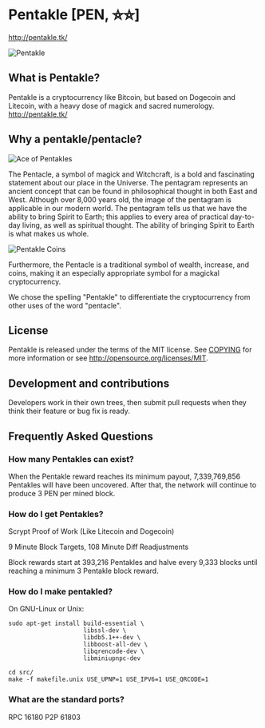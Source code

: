 # Pentakle [PEN, ⛥⛦]
http://pentakle.tk/

![Pentakle](http://s2.postimg.org/sgmdoqv0p/wiccan_white_pentagram_117134.jpg)

## What is Pentakle?
Pentakle is a cryptocurrency like Bitcoin, but based on Dogecoin and Litecoin, with a heavy dose of magick and sacred numerology.
http://pentakle.tk/

## Why a pentakle/pentacle?
![Ace of Pentakles](http://s4.postimg.org/4uka9kmj1/coinsace.jpg)

The Pentacle, a symbol of magick and Witchcraft, is a bold and fascinating statement about our place in the Universe. The pentagram represents an ancient concept that can be found in philosophical thought in both East and West. Although over 8,000 years old, the image of the pentagram is applicable in our modern world. The pentagram tells us that we have the ability to bring Spirit to Earth; this applies to every area of practical day-to-day living, as well as spiritual thought. The ability of bringing Spirit to Earth is what makes us whole.

![Pentakle Coins](http://s27.postimg.org/uugpmu0jn/RLPentagram_Coins.jpg)

Furthermore, the Pentacle is a traditional symbol of wealth, increase, and coins, making it an especially appropriate symbol for a magickal cryptocurrency.

We chose the spelling "Pentakle" to differentiate the cryptocurrency from other uses of the word "pentacle".

## License
Pentakle is released under the terms of the MIT license. See [COPYING](COPYING)
for more information or see http://opensource.org/licenses/MIT.

## Development and contributions
Developers work in their own trees, then submit pull requests when they think
their feature or bug fix is ready.

## Frequently Asked Questions

### How many Pentakles can exist?
When the Pentakle reward reaches its minimum payout, 7,339,769,856 Pentakles will have been uncovered. After that, the network will continue to produce 3 PEN per mined block.

### How do I get Pentakles?
Scrypt Proof of Work (Like Litecoin and Dogecoin)

9 Minute Block Targets, 108 Minute Diff Readjustments

Block rewards start at 393,216 Pentakles and halve every 9,333 blocks until reaching a minimum 3 Pentakle block reward.

### How do I make pentakled?
On GNU-Linux or Unix:

    sudo apt-get install build-essential \
                         libssl-dev \
                         libdb5.1++-dev \
                         libboost-all-dev \
                         libqrencode-dev \
                         libminiupnpc-dev

    cd src/
    make -f makefile.unix USE_UPNP=1 USE_IPV6=1 USE_QRCODE=1

### What are the standard ports?
RPC 16180
P2P 61803
